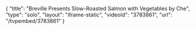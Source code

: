 {
    "title": "Breville Presents Slow-Roasted Salmon with Vegetables by Che",
    "type": "solo",
    "layout": "iframe-static",
    "videoId": "3783861",
    "url": "\/tvpembed\/3783861"
}